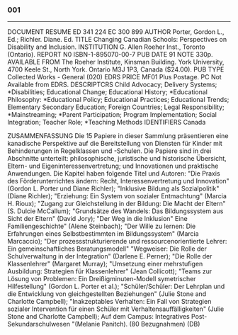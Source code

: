 ### 001 ###
***
DOCUMENT RESUME
ED 341 224				EC 300 899
AUTHOR		Porter, Gordon L., Ed.; Richler. Diane. Ed.
TITLE		Changing Canadian Schools: Perspectives on Disability and Inclusion.
INSTITUTION	G. Allen Roeher Inst., Toronto (Ontario).
REPORT N0	ISBN-1-895070-00-7
PUB DATE	91
NOTE		330p.
AVAILABLE FROM	The Roeher Institute, Kinsman Building. York
		University, 4700 Keele St., North York. Ontario M3J
		1P3, Canada ($24.00).
PUB TYPE	Collected Works - General (020)
EDRS PRICE	MF01 Plus Postage. PC Not Available from EDRS.
DESCRIPTCRS	Child Advocacy; Delivery Systems; *Disabilities;
		Educational Change; Educational History; *Educational
		Philosophy: *Educational Policy; Educational Practices;
		Educational Trends; Elementary Secondary Education;
		Foreign Countries; Legal Responsibility;
		*Mainstreaming; *Parent Participation; Program Implementation;
		Social Integration; Teacher Role; *Teaching Methods
IDENTIFIERS 	Canada


ZUSAMMENFASSUNG
		Die 15 Papiere in dieser Sammlung präsentieren eine kanadische
Perspektive auf die Bereitstellung von Diensten für Kinder mit Behinderungen in
Regelklassen und -Schulen. Die Papiere sind in drei Abschnitte unterteilt:
philosophische, juristische und historische Übersicht, Eltern- und
Eigeninteressenvertretung; und Innovationen und praktische Anwendungen.
Die Kapitel haben folgende Titel und Autoren:
"Die Praxis des Förderunterrichtes ändern: Recht, Interessenvertretung und Innovation" (Gordon L. Porter und Diane Richler);
"Inklusive Bildung als Sozialpolitik" (Diane Richler);
"Erziehung: Ein System von sozialer Entmachtung" (Marcia H. Rioux);
"Zugang zur Gleichstellung in der Bildung: Die Macht der Eltern" (S. Dulcie McCallum);
"Grundsätze des Wandels: Das Bildungssystem aus Sicht der Eltern" (David Jory);
"Der Weg in die Inklusion" Eine Familiengeschichte" (Alene Steinbach);
"Der Wille zu lernen: Die Erfahrungen eines Selbstbestimmten im Bildungssystem" (Marcia Marcaccio);
"Der prozessstrukturierende und ressourcenorientierte Lehrer: Ein gemeinschaftliches Beratungsmodell"
"Wegweiser: Die Rolle der Schulverwaltung in der Integration" (Darlene E. Perner);
"Die Rolle der Klassenlehrer" (Margaret Murray);
"Umsetzung einer mehrstufigen Ausbildung: Strategien für Klassenlehrer" (Jean Collicott);
"Teams zur Lösung von Problemen: Ein Dreißigminuten-Modell symetrischer Hilfestellung" (Gordon L. Porter et al.);
"Schüler/Schüler: Der Lehrplan und die Entwicklung von gleichgestellten Beziehungen" (Julie Stone and Charlotte Campbell);
"Inakzeptables Verhalten: Ein Fall von Strategien sozialer Intervention für einen Schüler mit Verhaltensauffälligkeiten" (Julie Stone and Charlotte Campbell);
Auf dem Campus: Integratives Post-Sekundarschulwesen "(Melanie Panitch).
(80 Bezugnahmen) (DB)